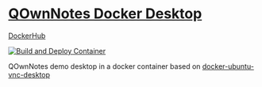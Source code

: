# [QOwnNotes Docker Desktop](https://github.com/qownnotes/docker-desktop)

[DockerHub](https://hub.docker.com/repository/docker/pbeke/qownnotes-docker-desktop)

[![Build and Deploy Container](https://github.com/qownnotes/docker-desktop/workflows/Build%20and%20Deploy%20Container/badge.svg)](https://github.com/qownnotes/docker-desktop/actions)

QOwnNotes demo desktop in a docker container based on [docker-ubuntu-vnc-desktop](https://github.com/fcwu/docker-ubuntu-vnc-desktop)
